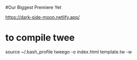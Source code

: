 #Our Biggest Premiere Yet

https://dark-side-moon.netlify.app/

# to compile twee

source ~/.bash_profile
tweego -o index.html template.tw -w
